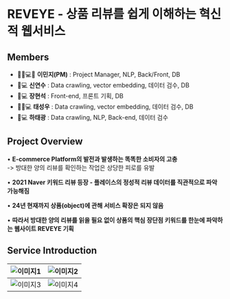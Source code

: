 # REVEYE - 상품 리뷰를 쉽게 이해하는 혁신적 웹서비스


**Members**
  -
- 🌟👩💻🌟 **이민지(PM)** : Project Manager, NLP, Back/Front, DB
- 🧑💻 **신연수** : Data crawling, vector embedding, 데이터 검수, DB
- 🧑💻 **장현석** : Front-end, 프론트 기획, DB
- 👨‍🦱💻 **태성우** : Data crawling, vector embedding, 데이터 검수, DB
- 🧑💻 **하태광** : Data crawling, NLP, Back-end, 데이터 검수


**Project Overview**
  -
• **E-commerce Platform의 발전과 발생하는 똑똑한 소비자의 고충**  
-> 방대한 양의 리뷰를 확인하는 작업은 상당한 피로를 유발
    
• **2021 Naver 키워드 리뷰 등장 - 플레이스의 정성적 리뷰 데이터를 직관적으로 파악 가능해짐**

• **24년 현재까지 상품(object)에 관해 서비스 확장은 되지 않음**

• **따라서 방대한 양의 리뷰를 읽을 필요 없이 상품의 핵심 장단점 키워드를 한눈에 파악하는 웹사이트 REVEYE 기획**

**Service Introduction**
  -
| ![이미지1](https://via.placeholder.com/150) | ![이미지2](https://via.placeholder.com/150) |
|--------------------------------------------|--------------------------------------------|
| ![이미지3](https://via.placeholder.com/150) | ![이미지4](https://via.placeholder.com/150) |
